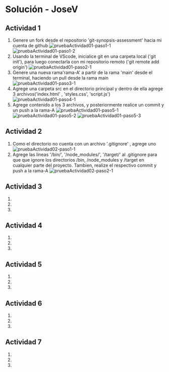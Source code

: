 # Solución - JoseV

## Actividad 1
1. Genere un fork desde el repositorio 'git-synopsis-assessment' hacia mi cuenta de github
    ![pruebaActividad01-paso1-1](./images/actividad-01/paso-1/01.PNG)
    ![pruebaActividad01-paso1-2](./images/actividad-01/paso-1/02.PNG)
2. Usando la terminal de VScode, inicialice git en una carpeta local ('git init'), para luego conectarla con mi repositorio remoto ('git remote add origin')
    ![pruebaActividad01-paso2-1](./images/actividad-01/paso-2/01.PNG)
3. Genere una nueva rama'rama-A' a partir de la rama 'main' desde el terminal, haciendo un pull desde la rama main
    ![pruebaActividad01-paso3-1](./images/actividad-01/paso-3/01.PNG)
4. Agrege una carpeta src en el directorio principal y dentro de ella agrege 3 archivos('index.html' , 'styles.css', 'script.js')
    ![pruebaActividad01-paso4-1](./images/actividad-01/paso-4/01.PNG)
5. Agrege contenido a los 3 archivos, y posteriormente realice un commit y un push a la rama-A
    ![pruebaActividad01-paso5-1](./images/actividad-01/paso-5/01.PNG)
    ![pruebaActividad01-paso5-2](./images/actividad-01/paso-5/02.PNG)
    ![pruebaActividad01-paso5-3](./images/actividad-01/paso-5/03.PNG)

## Actividad 2

1. Como el directorio no cuenta con un archivo '.gitignore' , agrege uno
    ![pruebaActividad02-paso1-1](./images/actividad-02/paso-1/01.PNG)
2. Agrege las lineas '/bin/', '/node_modules/', '/target/' al .gitignore para que que ignore los directorios /bin, /node_modules y /target en cualquier parte del proyecto. Tambien, realize el respectivo commit y push a la rama-A
    ![pruebaActividad02-paso2-1](./images/actividad-02/paso-2/01.PNG)

## Actividad 3

1. 

2. 

3. 

## Actividad 4

1. 

2. 

3. 

## Actividad 5

1. 

2. 

3. 

## Actividad 6

1. 

2. 

3. 

## Actividad 7

1. 

2. 

3. 